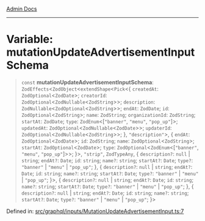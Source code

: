 [Admin Docs](/)

***

# Variable: mutationUpdateAdvertisementInputSchema

> `const` **mutationUpdateAdvertisementInputSchema**: `ZodEffects`\<`ZodObject`\<`extendShape`\<`Pick`\<\{ `createdAt`: `ZodOptional`\<`ZodDate`\>; `creatorId`: `ZodOptional`\<`ZodNullable`\<`ZodString`\>\>; `description`: `ZodNullable`\<`ZodOptional`\<`ZodString`\>\>; `endAt`: `ZodDate`; `id`: `ZodOptional`\<`ZodString`\>; `name`: `ZodString`; `organizationId`: `ZodString`; `startAt`: `ZodDate`; `type`: `ZodEnum`\<\[`"banner"`, `"menu"`, `"pop_up"`\]\>; `updatedAt`: `ZodOptional`\<`ZodNullable`\<`ZodDate`\>\>; `updaterId`: `ZodOptional`\<`ZodNullable`\<`ZodString`\>\>; \}, `"description"`\>, \{ `endAt`: `ZodOptional`\<`ZodDate`\>; `id`: `ZodString`; `name`: `ZodOptional`\<`ZodString`\>; `startAt`: `ZodOptional`\<`ZodDate`\>; `type`: `ZodOptional`\<`ZodEnum`\<\[`"banner"`, `"menu"`, `"pop_up"`\]\>\>; \}\>, `"strip"`, `ZodTypeAny`, \{ `description?`: `null` \| `string`; `endAt?`: `Date`; `id`: `string`; `name?`: `string`; `startAt?`: `Date`; `type?`: `"banner"` \| `"menu"` \| `"pop_up"`; \}, \{ `description?`: `null` \| `string`; `endAt?`: `Date`; `id`: `string`; `name?`: `string`; `startAt?`: `Date`; `type?`: `"banner"` \| `"menu"` \| `"pop_up"`; \}\>, \{ `description?`: `null` \| `string`; `endAt?`: `Date`; `id`: `string`; `name?`: `string`; `startAt?`: `Date`; `type?`: `"banner"` \| `"menu"` \| `"pop_up"`; \}, \{ `description?`: `null` \| `string`; `endAt?`: `Date`; `id`: `string`; `name?`: `string`; `startAt?`: `Date`; `type?`: `"banner"` \| `"menu"` \| `"pop_up"`; \}\>

Defined in: [src/graphql/inputs/MutationUpdateAdvertisementInput.ts:7](https://github.com/Sourya07/talawa-api/blob/3df16fa5fb47e8947dc575f048aef648ae9ebcf8/src/graphql/inputs/MutationUpdateAdvertisementInput.ts#L7)
